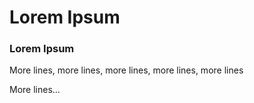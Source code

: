 Lorem Ipsum
============================

### Lorem Ipsum

More lines, more lines, more lines, more lines, more lines

More lines...
